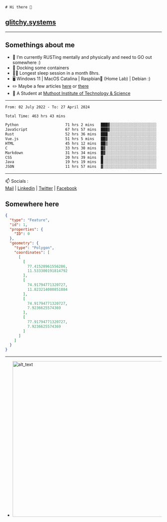```
# Hi there 👋
```
## [glitchy.systems](https://glitchy.systems)
---

## Somethings about me



- 🌱 I’m currently RUSTing mentally and physically and need to GO out somewhere :)
- 🐋 Docking some containers
- 😶‍🌫️ Longest sleep session in a month 8hrs.
- 🖥️ Windows 11 | MacOS Catalina | Raspbian🥧 (Home Lab) | Debian :)
- ✏️ Maybe a few articles [here](https://medium.com/@advaithnarayanan8) or [there](https://medium.com/@advaithnarayanan8)
- 📑 A Student at [Muthoot Institute of Technology & Science](https://mgmits.ac.in/)



---

<!--START_SECTION:waka-->

```txt
From: 02 July 2022 - To: 27 April 2024

Total Time: 463 hrs 43 mins

Python                     71 hrs 2 mins   ███▓░░░░░░░░░░░░░░░░░░░░░   15.32 %
JavaScript                 67 hrs 57 mins  ███▓░░░░░░░░░░░░░░░░░░░░░   14.66 %
Rust                       52 hrs 36 mins  ███░░░░░░░░░░░░░░░░░░░░░░   11.35 %
Vue.js                     51 hrs 5 mins   ██▓░░░░░░░░░░░░░░░░░░░░░░   11.02 %
HTML                       45 hrs 12 mins  ██▒░░░░░░░░░░░░░░░░░░░░░░   09.75 %
C                          33 hrs 30 mins  █▓░░░░░░░░░░░░░░░░░░░░░░░   07.22 %
Markdown                   31 hrs 34 mins  █▓░░░░░░░░░░░░░░░░░░░░░░░   06.81 %
CSS                        20 hrs 39 mins  █░░░░░░░░░░░░░░░░░░░░░░░░   04.45 %
Java                       19 hrs 19 mins  █░░░░░░░░░░░░░░░░░░░░░░░░   04.17 %
JSON                       11 hrs 57 mins  ▓░░░░░░░░░░░░░░░░░░░░░░░░   02.58 %
```

<!--END_SECTION:waka-->

---

📫 Socials :<br>
[Mail](mailto:advaith@glitchy.systems) | [Linkedin](https://www.linkedin.com/in/advaith-narayanan-a72152214/) | [Twitter](https://twitter.com/advaithnarayan) | [Facebook](https://screenmessage.com/qinq)

## Somewhere here

```geojson
{
  "type": "Feature",
  "id": 1,
  "properties": {
    "ID": 0
  },
  "geometry": {
    "type": "Polygon",
    "coordinates": [
      [
        [
          77.41528961556286,
          11.533300191814792
        ],
        [
          74.91794771320727,
          11.823214080851884
        ],
        [
          74.91794771320727,
          7.9236625574369
        ],
        [
          77.91794771320727,
          7.9236625574369
        ]
      ]
    ]
  }
}
```


--- 
- [<img alt="alt_text" width="500px" src="https://valid.x86.fr/cache/banner/xv24bv-6.png" />](https://valid.x86.fr/xv24bv)


